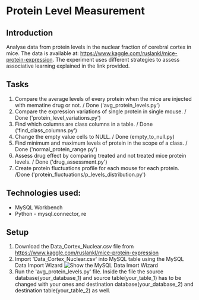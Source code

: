 # Protein Level Measurement

## Introduction
Analyse data from protein levels in the nuclear fraction of cerebral cortex in mice. The data is available at: https://www.kaggle.com/ruslankl/mice-protein-expression. The experiment uses different strategies to assess associative learning explained in the link provided. 

## Tasks

1. Compare the average levels of every protein when the mice are injected with mematine drug or not. / Done ('avg_protein_levels.py')
2. Compare the expression variations of single protein in single mouse. / Done ('protein_level_variations.py')
3. Find which columns are class columns in a table. / Done ('find_class_columns.py')
4. Change the empty value cells to NULL. / Done (empty_to_null.py)
5. Find minimum and maximum levels of protein in the scope of a class. / Done ('normal_protein_range.py')
6. Assess drug effect by comparing treated and not treated mice protein levels. / Done ('drug_assessment.py')
7. Create protein fluctuations profile for each mouse for each protein. /Done ('protein_fluctuations/p_levels_distribution.py')

## Technologies used:

* MySQL Workbench
* Python - mysql.connector, re

## Setup

1. Download the Data_Cortex_Nuclear.csv file from https://www.kaggle.com/ruslankl/mice-protein-expression
2. Import 'Data_Cortex_Nuclear.csv' into MySQL table using the MySQL Data Import Wizard
![Show the MySQL Data Imort Wizard](https://user-images.githubusercontent.com/47303660/75633122-348f9c80-5bfa-11ea-8701-0c26302119f3.jpg)
3. Run the 'avg_protein_levels.py' file. Inside the file the source database(your_database_1) and source table(your_table_1) has to be changed with your ones and destination database(your_database_2) and destination table(your_table_2) as well.
